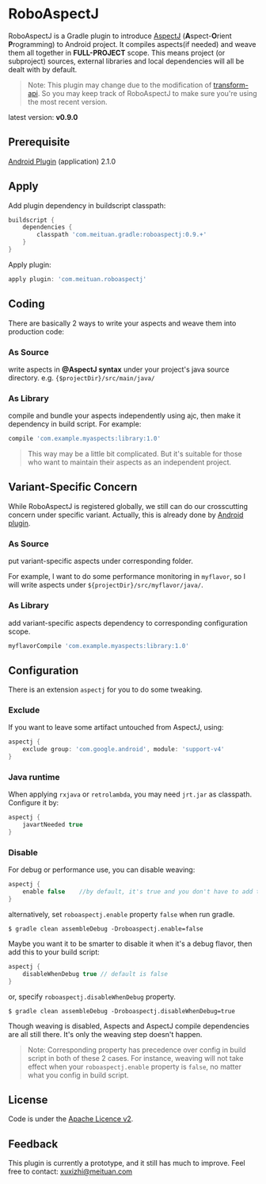 RoboAspectJ
=====

RoboAspectJ is a Gradle plugin to introduce [AspectJ](https://eclipse.org/aspectj/) (**A**spect-**O**rient **P**rogramming) to Android project.
It compiles aspects(if needed) and weave them all together in **FULL-PROJECT** scope. This means project
(or subproject) sources, external libraries and local dependencies will all be dealt with by default.

> Note: This plugin may change due to the modification of [transform-api](http://tools.android.com/tech-docs/new-build-system/transform-api).
> So you may keep track of RoboAspectJ to make sure you're using the most recent version.

latest version: **v0.9.0**

Prerequisite
-----
[Android Plugin](http://developer.android.com/tools/revisions/gradle-plugin.html) (application) 2.1.0

Apply
-----
Add plugin dependency in buildscript classpath:

``` groovy
buildscript {
    dependencies {
        classpath 'com.meituan.gradle:roboaspectj:0.9.+'
    }
}
```

Apply plugin:

``` groovy
apply plugin: 'com.meituan.roboaspectj'
```

Coding
-----

There are basically 2 ways to write your aspects and weave them into production code:

### As Source
write aspects in **@AspectJ syntax** under your project's java source directory. e.g. `{$projectDir}/src/main/java/`

### As Library

compile and bundle your aspects independently using ajc, then make it dependency in build script. For example:

``` groovy
compile 'com.example.myaspects:library:1.0'
```

> This way may be a little bit complicated. But it's suitable for those who want to maintain their aspects as an independent project.

Variant-Specific Concern
------

While RoboAspectJ is registered globally, we still can do our crosscutting concern under specific variant.
Actually, this is already done by [Android plugin](http://tools.android.com/tech-docs/new-build-system/user-guide#TOC-Build-Variants).

### As Source

put variant-specific aspects under corresponding folder.

For example, I want to do some performance monitoring in `myflavor`, so I will write aspects under `${projectDir}/src/myflavor/java/`.

### As Library

add variant-specific aspects dependency to corresponding configuration scope.

``` groovy
myflavorCompile 'com.example.myaspects:library:1.0'
```

Configuration
-----

There is an extension `aspectj` for you to do some tweaking.

### Exclude

If you want to leave some artifact untouched from AspectJ, using:

``` groovy
aspectj {
	exclude group: 'com.google.android', module: 'support-v4'
}
```

### Java runtime

When applying `rxjava` or `retrolambda`, you may need `jrt.jar` as classpath. Configure it by:

``` groovy
aspectj {
	javartNeeded true
}
```

### Disable

For debug or performance use, you can disable weaving:
``` groovy
aspectj {
    enable false    //by default, it's true and you don't have to add this statement.
}
```
alternatively, set `roboaspectj.enable` property `false` when run gradle.

```
$ gradle clean assembleDebug -Droboaspectj.enable=false
```
Maybe you want it to be smarter to disable it when it's a debug flavor, then add this to your build
script:

``` groovy
aspectj {
    disableWhenDebug true // default is false
}
```

or, specify `roboaspectj.disableWhenDebug` property.

```
$ gradle clean assembleDebug -Droboaspectj.disableWhenDebug=true
```

Though weaving is disabled, Aspects and AspectJ compile dependencies are all still there. It's only
the weaving step doesn't happen.

> Note: Corresponding property has precedence over config in build script in both of these 2 cases.
For instance, weaving will not take effect when your `roboaspectj.enable` property is `false`,
no matter what you config in build script.

License
-------
Code is under the [Apache Licence v2](https://www.apache.org/licenses/LICENSE-2.0.txt).

Feedback
-----
This plugin is currently a prototype, and it still has much to improve. Feel free to contact: [xuxizhi@meituan.com](mailto:xuxizhi@meituan.com)
